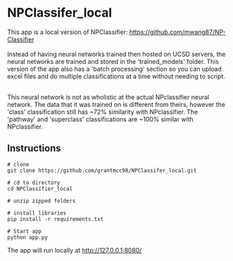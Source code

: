 # NPClassifer_local
This app is a local version of NPClassifier: https://github.com/mwang87/NP-Classifier <br><br>
Instead of having neural networks trained then hosted on UCSD servers, the neural networks are trained and stored in the 'trained_models' folder. This version of the app also has a 'batch processing' section so you can upload excel files and do multiple classifications at a time without needing to script.<br><br>

This neural network is not as wholistic at the actual NPclassifier neural network. The data that it was trained on is different from theirs, however the 'class' classification still has ~72% similarity with NPclassifier. The 'pathway' and 'superclass' classifications are ~100% similar with NPclassifier. 

## Instructions
```shell
# clone
git clone https://github.com/grantmcc98/NPClassifer_local.git

# cd to directory
cd NPClassifier_local

# unzip zipped folders

# install libraries
pip install -r requirements.txt

# Start app
python app.py
```
The app will run locally at http://127.0.0.1:8080/
